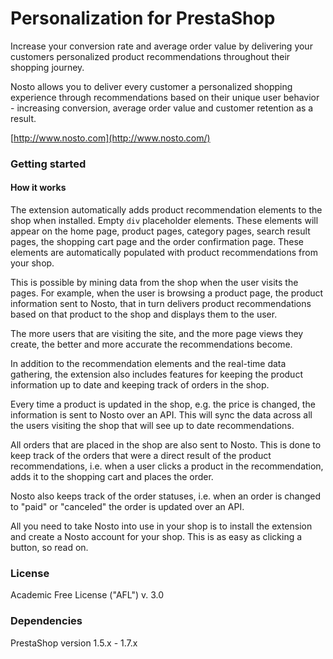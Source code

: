 # Personalization for PrestaShop

Increase your conversion rate and average order value by delivering your customers personalized product recommendations throughout their shopping journey.

Nosto allows you to deliver every customer a personalized shopping experience through recommendations based on their unique user behavior - increasing conversion, average order value and customer retention as a result.

[http://www.nosto.com](http://www.nosto.com/)

### Getting started

#### How it works

The extension automatically adds product recommendation elements to the shop when installed. Empty `div` placeholder elements. These elements will appear on the home page, product pages, category pages, search result pages, the shopping cart page and the order confirmation page. These elements are automatically populated with product recommendations from your shop.

This is possible by mining data from the shop when the user visits the pages. For example, when the user is browsing a product page, the product information sent to Nosto, that in turn delivers product recommendations based on that product to the shop and displays them to the user.

The more users that are visiting the site, and the more page views they create, the better and more accurate the recommendations become.

In addition to the recommendation elements and the real-time data gathering, the extension also includes features for keeping the product information up to date and keeping track of orders in the shop.

Every time a product is updated in the shop, e.g. the price is changed, the information is sent to Nosto over an API. This will sync the data across all the users visiting the shop that will see up to date recommendations.

All orders that are placed in the shop are also sent to Nosto. This is done to keep track of the orders that were a direct result of the product recommendations, i.e. when a user clicks a product in the recommendation, adds it to the shopping cart and places the order.

Nosto also keeps track of the order statuses, i.e. when an order is changed to "paid" or "canceled" the order is updated over an API.

All you need to take Nosto into use in your shop is to install the extension and create a Nosto account for your shop. This is as easy as clicking a button, so read on.

### License

Academic Free License \("AFL"\) v. 3.0

### Dependencies

PrestaShop version 1.5.x - 1.7.x

